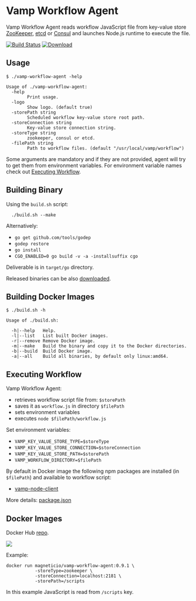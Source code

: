 # Vamp Workflow Agent

Vamp Workflow Agent reads workflow JavaScript file from key-value store [ZooKeeper](https://zookeeper.apache.org/), [etcd](https://coreos.com/etcd/docs/latest/) or [Consul](https://consul.io/) and launches Node.js runtime to execute the file.

[![Build Status](https://travis-ci.org/magneticio/vamp-workflow-agent.svg?branch=master)](https://travis-ci.org/magneticio/vamp-workflow-agent)
[ ![Download](https://api.bintray.com/packages/magnetic-io/downloads/vamp-workflow-agent/images/download.svg) ](https://bintray.com/magnetic-io/downloads/vamp-workflow-agent/_latestVersion)

## Usage

```
$ ./vamp-workflow-agent -help
                                       
Usage of ./vamp-workflow-agent:
  -help
        Print usage.
  -logo
        Show logo. (default true)
  -storePath string
        Scheduled workflow key-value store root path.
  -storeConnection string
        Key-value store connection string.
  -storeType string
        zookeeper, consul or etcd.
  -filePath string
        Path to workflow files. (default "/usr/local/vamp/workflow")
```

Some arguments are mandatory and if they are not provided, agent will try to get them from environment variables. 
For environment variable names check out [Executing Workflow](https://github.com/magneticio/vamp-workflow-agent#executing-workflow).

## Building Binary

Using the `build.sh` script:
```
  ./build.sh --make
```

Alternatively:

- `go get github.com/tools/godep`
- `godep restore`
- `go install`
- `CGO_ENABLED=0 go build -v -a -installsuffix cgo`

Deliverable is in `target/go` directory.

Released binaries can be also [downloaded](https://bintray.com/magnetic-io/downloads/vamp-workflow-agent).
 
## Building Docker Images

```
$ ./build.sh -h

Usage of ./build.sh:

  -h|--help   Help.
  -l|--list   List built Docker images.
  -r|--remove Remove Docker image.
  -m|--make   Build the binary and copy it to the Docker directories.
  -b|--build  Build Docker image.
  -a|--all    Build all binaries, by default only linux:amd64.
```

## Executing Workflow

Vamp Workflow Agent:

- retrieves workflow script file from: `$storePath`
- saves it as `workflow.js` in directory `$filePath`
- sets environment variables
- executes `node $filePath/workflow.js`

Set environment variables:

- `VAMP_KEY_VALUE_STORE_TYPE=$storeType`
- `VAMP_KEY_VALUE_STORE_CONNECTION=$storeConnection`
- `VAMP_KEY_VALUE_STORE_PATH=$storePath`
- `VAMP_WORKFLOW_DIRECTORY=$filePath`

By default in Docker image the following npm packages are installed (in `$filePath`) and available to workflow script:

- [vamp-node-client](https://github.com/magneticio/vamp-node-client)

More details: [package.json](https://github.com/magneticio/vamp-workflow-agent/blob/master/package.json)

## Docker Images

Docker Hub [repo](https://hub.docker.com/r/magneticio/vamp-workflow-agent/).

[![](https://badge.imagelayers.io/magneticio/vamp-workflow-agent:0.9.1.svg)](https://imagelayers.io/?images=magneticio/vamp-workflow-agent:0.9.1)

Example:

```
docker run magneticio/vamp-workflow-agent:0.9.1 \
           -storeType=zookeeper \
           -storeConnection=localhost:2181 \
           -storePath=/scripts
```

In this example JavaScript is read from `/scripts` key.
